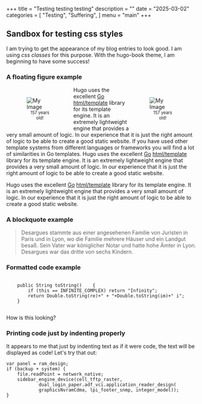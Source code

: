+++
title = "Testing testing testing"
description = ""
date = "2025-03-02"
categories = [
    "Testing",
    "Suffering",
]
menu = "main"
+++


## Sandbox for testing css styles

I am trying to get the appearance of my blog entries to look good. I am using *css classes* for this purpose.
With the hugo-book theme, I am beginning to have some success!

### A floating figure example
<p>
<div> 

<div style="float: inline-start; margin: 1em; max-width: 150px; border: 0px solid #ccc; padding: 0.0em;">
  <figure>
    <img src="/images/GretschelFrontPage.png"  alt="My Image">
      <figcaption style="text-align: center; font-size: 0.8em;">157 years old!</figcaption>
  </figure>
</div>

<div style="float: inline-end; margin: 1em; max-width: 150px; border: 0px solid #ccc; padding: 0.0em;">
  <figure>
    <img src="/images/GretschelFrontPage.png"  alt="My Image">
    <figcaption style="text-align: center; font-size: 0.8em;">157 years old!</figcaption>
  </figure>
</div>

Hugo uses the excellent [Go][] [html/template][gohtmltemplate] library for
its template engine. It is an extremely lightweight engine that provides a very
small amount of logic. In our experience that it is just the right amount of
logic to be able to create a good static website. 
If you have used other
template systems from different languages or frameworks you will find a lot of
similarities in Go templates. Hugo uses the excellent [Go][] [html/template][gohtmltemplate] library for
its template engine. It is an extremely lightweight engine that provides a very
small amount of logic. In our experience that it is just the right amount of
logic to be able to create a good static website. 

Hugo uses the excellent [Go][] [html/template][gohtmltemplate] library for
its template engine. It is an extremely lightweight engine that provides a very
small amount of logic. In our experience that it is just the right amount of
logic to be able to create a good static website. 
</div>
</p>

### A blockquote example
<div>
<blockquote class="styled-blockquote">
Desargues stammte aus einer angesehenen Familie von Juristen in Paris und in Lyon, wo die Familie mehrere Häuser und ein Landgut besaß. Sein Vater war königlicher Notar und hatte hohe Ämter in Lyon. Desargues war das dritte von sechs Kindern.
</blockquote>
</div>

### Formatted code example
<pre class="mylatex"><code class="language-java"> 
	public String toString()	{
		if (this == INFINITE_COMPLEX) return "Infinity";
		return Double.toString(re)+" + "+Double.toString(im)+" i";
	}
   </code></pre>

<div class="pre">
<p> How is this looking?</p>
</div>

### Printing code just by indenting properly

It appears to me that just by indenting text as if it were code, the text will be displayed as code! Let's try that out:

    var panel = ram_design;
    if (backup + system) {
        file.readPoint = network_native;
        sidebar_engine_device(cell_tftp_raster,
                dual_login_paper.adf_vci.application_reader_design(
                graphicsNvramCdma, lpi_footer_snmp, integer_model));
    }
[go]: https://golang.org/
[gohtmltemplate]: https://golang.org/pkg/html/template/